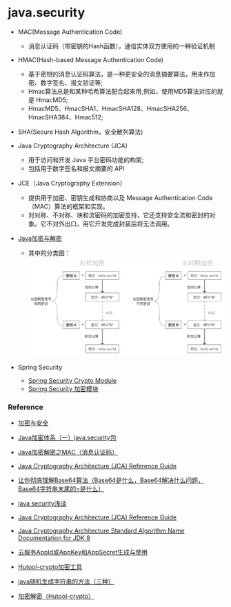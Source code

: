 # java.security

- MAC(Message Authentication Code)
    - 消息认证码（带密钥的Hash函数），通信实体双方使用的一种验证机制
- HMAC(Hash-based Message Authentication Code)
    - 基于密钥的消息认证码算法，是一种更安全的消息摘要算法，用来作加密、数字签名、报文验证等;
    - Hmac算法总是和某种哈希算法配合起来用,例如，使用MD5算法对应的就是 HmacMD5;
    - HmacMD5、HmacSHA1、HmacSHA128、HmacSHA256、HmacSHA384、Hmac512;
- SHA(Secure Hash Algorithm，安全散列算法)

- Java Cryptography Architecture (JCA) 
    - 用于访问和开发 Java 平台密码功能的构架;
    - 包括用于数字签名和报文摘要的 API
- JCE（Java Cryptography Extension）
    - 提供用于加密、密钥生成和协商以及 Message Authentication Code（MAC）算法的框架和实现。
    - 对对称、不对称、块和流密码的加密支持，它还支持安全流和密封的对象。它不对外出口，用它开发完成封装后将无法调用。

- [Java加密与解密](https://www.jianshu.com/p/213d69ac27b3)
    - 其中的分类图：
    ![加密算法分类图](./pic/4337070-b2a72bd716a079aa.webp)


- Spring Security
    - [Spring Security Crypto Module](https://docs.spring.io/spring-security/reference/features/integrations/cryptography.html)
    - [Spring Security 加密模块](https://www.docs4dev.com/docs/zh/spring-security/4.2.10.RELEASE/reference/crypto.html)

### Reference

- [加密与安全](https://www.liaoxuefeng.com/wiki/1252599548343744/1255943717668160)

- [Java加密体系（一）java.security包](https://www.jianshu.com/p/548ec3b91d20)

- [Java加密解密之MAC（消息认证码）](https://blog.csdn.net/x_san3/article/details/80613605)

- [Java Cryptography Architecture (JCA) Reference Guide](https://docs.oracle.com/javase/8/docs/technotes/guides/security/crypto/CryptoSpec.html#ProviderArch)

- [让你彻底理解Base64算法（Base64是什么，Base64解决什么问题，Base64字符串末尾的=是什么）](https://zhuanlan.zhihu.com/p/384238870)

- [java security浅谈](https://blog.csdn.net/hyEnA_Tiger/article/details/78407138?locationNum=9&fps=1)

- [Java Cryptography Architecture (JCA) Reference Guide](https://docs.oracle.com/javase/8/docs/technotes/guides/security/crypto/CryptoSpec.html#ProviderArch)

- [Java Cryptography Architecture
Standard Algorithm Name Documentation for JDK 8](https://docs.oracle.com/javase/8/docs/technotes/guides/security/StandardNames.html)

- [云服务AppId或AppKey和AppSecret生成与使用](https://houxian1103.blog.csdn.net/article/details/111662511)

- [Hutool-crypto加密工具](https://blog.csdn.net/qq_45246098/article/details/123065390)

- [java随机生成字符串的方法（三种）](https://blog.csdn.net/cpa_821/article/details/85054198)

- [加密解密（Hutool-crypto）](https://www.hutool.cn/docs/#/crypto/%E6%A6%82%E8%BF%B0)
